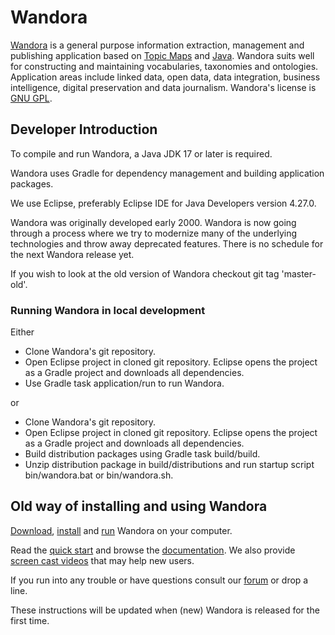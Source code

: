 Wandora
=======

[Wandora](http://wandora.org) is a general purpose information extraction, management 
and publishing application based on [Topic Maps](http://en.wikipedia.org/wiki/Topic_Maps) 
and [Java](http://en.wikipedia.org/wiki/Java_%28programming_language%29). Wandora suits well for 
constructing and maintaining vocabularies, taxonomies and ontologies. 
Application areas include linked data, open data, data integration, business 
intelligence, digital preservation and data journalism. 
Wandora's license is [GNU GPL](http://www.gnu.org/licenses/gpl-3.0.txt).

## Developer Introduction

To compile and run Wandora, a Java JDK 17 or later is required.

Wandora uses Gradle for dependency management and building application packages.

We use Eclipse, preferably Eclipse IDE for Java Developers version 4.27.0.

Wandora was originally developed early 2000. Wandora is now going through a process where we try to modernize many of the underlying technologies and throw away deprecated features. There is no schedule for the next Wandora release yet.

If you wish to look at the old version of Wandora checkout git tag 'master-old'.

### Running Wandora in local development

Either

* Clone Wandora's git repository.
* Open Eclipse project in cloned git repository. Eclipse opens the project as a Gradle project and downloads all dependencies.
* Use Gradle task application/run to run Wandora.

or

* Clone Wandora's git repository.
* Open Eclipse project in cloned git repository. Eclipse opens the project as a Gradle project and downloads all dependencies.
* Build distribution packages using Gradle task build/build.
* Unzip distribution package in build/distributions and run startup script bin/wandora.bat or bin/wandora.sh.


## Old way of installing and using Wandora

[Download](http://wandora.org/www/download), 
[install](http://wandora.org/wiki/How_to_install_Wandora) and 
[run](http://wandora.org/wiki/Running_Wandora) Wandora on your computer.

Read the [quick start](http://wandora.org/wiki/Quickstart) and 
browse the [documentation](http://wandora.org/wiki/Main_Page). We also provide 
[screen cast videos](http://wandora.org/tv/) that may help new users.

If you run into any trouble or have questions consult our [forum](http://wandora.org/forum/)
or drop a line.

These instructions will be updated when (new) Wandora is released for the first time.
